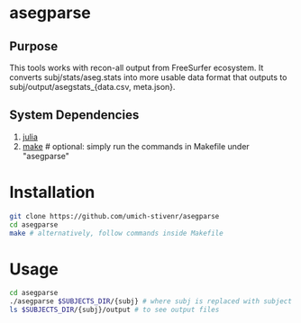 # asegparse

## Purpose

This tools works with recon-all output from FreeSurfer ecosystem.
It converts subj/stats/aseg.stats into more usable data format that outputs to subj/output/asegstats_{data.csv, meta.json}.

## System Dependencies

1. [julia](https://julialang.org/downloads/)
2. [make](https://ftp.gnu.org/gnu/make/) # optional: simply run the commands in Makefile under "asegparse"

# Installation

```bash
git clone https://github.com/umich-stivenr/asegparse
cd asegparse
make # alternatively, follow commands inside Makefile
```

# Usage

```bash
cd asegparse
./asegparse $SUBJECTS_DIR/{subj} # where subj is replaced with subject of interest
ls $SUBJECTS_DIR/{subj}/output # to see output files
```
